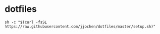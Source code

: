 # dotfiles

```
sh -c "$(curl -fsSL https://raw.githubusercontent.com/jjochen/dotfiles/master/setup.sh)"
```

